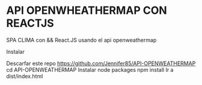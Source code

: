 # API OPENWHEATHERMAP CON REACTJS
SPA CLIMA con &amp;&amp; React.JS usando el api openweathermap
 
Instalar

Descarfar este repo https://github.com/Jennifer85/API-OPENWEATHERMAP
cd API-OPENWEATHERMAP
Instalar node packages npm install
Ir a dist/index.html
